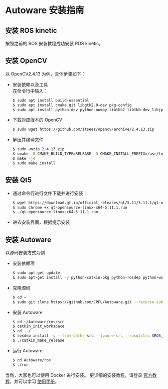 # Autoware 安装指南

## 安装 ROS kinetic
按照之前的 ROS 安装教程成功安装 ROS kinetic。
## 安装 OpenCV
以 OpenCV2.4.13 为例，具体步骤如下：
- 安装依赖以及工具<br>
    在命令行中输入：
    ```bash
    $ sudo apt install build-essential
    $ sudo apt install cmake git libgtk2.0-dev pkg-config
    $ sudo apt install python-dev python-numpy libtbb2 libtbb-dev libjpeg-dev libpng-dev libtiff-dev libjasper-dev libdc1394-22-dev
    ```
- 下载对应版本的 OpenCV
    ```bash
    $ sudo wget https://github.com/Itseez/opencv/archive/2.4.13.zip
    ```
- 解压并编译文件
    ```bash
    $ sudo unzip 2.4.13.zip
    $ cmake -D CMAKE_BUILD_TYPE=RELEASE -D CMAKE_INSTALL_PREFIX=/usr/local ..
    $ make -j4
    $ sudo make install
    ```
## 安装 Qt5
- 通过命令行进行文件下载并进行安装：
    ```bash
    $ wget https://download.qt.io/official_releases/qt/5.11/5.11.1/qt-opensource-linux-x64-5.11.1.run
    $ sudo chrome +x qt-opensource-linux-x64-5.11.1.run
    $ ./qt-opensource-linux-x64-5.11.1.run
    ```
- 进去安装界面，根据提示安装
## 安装 Autoware
以源码安装方式为例
- 安装依赖项
    ```bash
    $ sudo apt-get update
    $ sudo apt-get install -y python-catkin-pkg python-rosdep python-wstool ros-$ROS_DISTRO-catkin libmosquitto-dev
    ```
- 克隆源码
    ```bash
    $ cd ~
    $ sudo git clone https://github.com/CPFL/Autoware.git --recurse-submodules
    ```
- 安装 Autoware
    ```bash
    $ cd ~/Autoware/ros/src
    $ catkin_init_workspace
    $ cd ../
    $ rosdep install -y --from-paths src --ignore-src --rosdistro $ROS_DISTRO
    $ ./catkin_make_release
    ```
- 运行 Autoware
    ```bash
    $ cd Autoware/ros 
    $ ./run
    ```


当然，大家也可以使用 Docker 进行安装。
更详细的安装教程，请登录 [官方教程](https://github.com/CPFL/Autoware/wiki/Installation)，并可以学习 [使用手册](https://github.com/CPFL/Autoware-Manuals/blob/master/en/Autoware_UsersManual_v1.1.md)。

